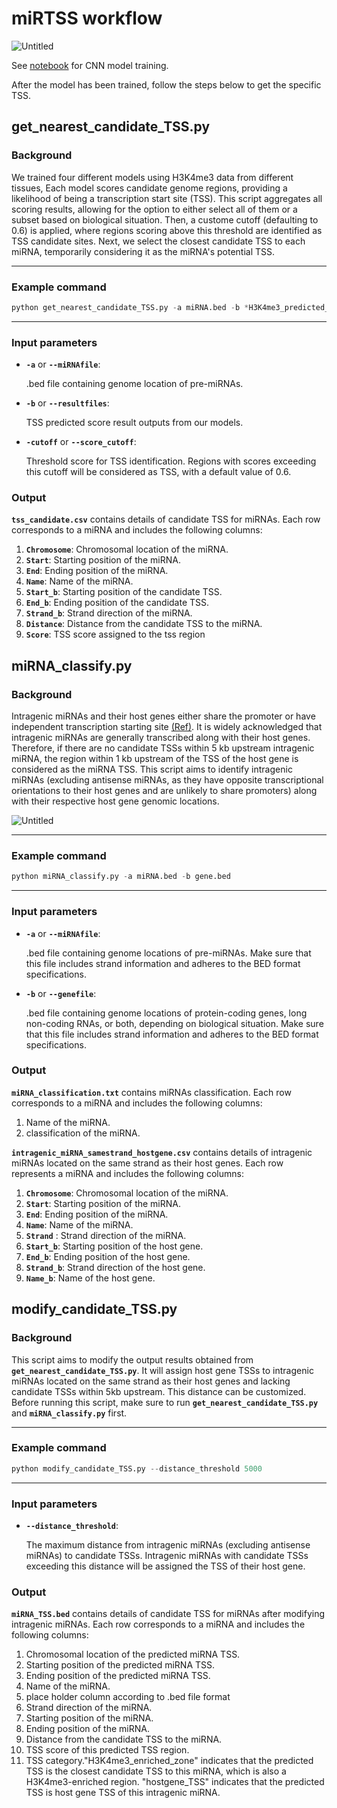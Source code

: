 # miRTSS workflow
![Untitled](https://github.com/tzhu-bio/microRice/blob/main/png/miRTSS.png)

See [notebook](https://nbviewer.org/github/tzhu-bio/microRice/blob/main/miRTSS/miRTSS_training.ipynb) for CNN model training.

After the model has been trained, follow the steps below to get the specific TSS.

## get_nearest_candidate_TSS.py

### Background

We trained four different models using H3K4me3 data from different tissues, Each model scores candidate genome regions, providing a likelihood of being a transcription start site (TSS). This script aggregates all scoring results, allowing for the option to either select all of them or a subset based on biological situation. Then, a custome cutoff (defaulting to 0.6) is applied, where regions scoring above this threshold are identified as TSS candidate sites. Next, we select the closest candidate TSS to each miRNA,  temporarily considering it as the miRNA's potential TSS. 

---

### Example command

```python
python get_nearest_candidate_TSS.py -a miRNA.bed -b *H3K4me3_predicted_score_predict_miRNA* -cutoff 0.6
```

---

### Input parameters

- **`-a`** or **`--miRNAfile`**:
    
     .bed file containing genome location of pre-miRNAs.
    
- **`-b`** or **`--resultfiles`**:
    
    TSS predicted score result outputs from our models. 
    
- **`-cutoff`** or **`--score_cutoff`**:
    
    Threshold score for TSS identification. Regions with scores exceeding this cutoff will be considered as TSS, with a default value of 0.6.
    

### Output

**`tss_candidate.csv`** contains details of candidate TSS for miRNAs. Each row corresponds to a miRNA and includes the following columns:

1. **`Chromosome`**: Chromosomal location of the miRNA.
2. **`Start`**: Starting position of the miRNA.
3. **`End`**: Ending position of the miRNA.
4. **`Name`**: Name of the miRNA.
5. **`Start_b`**: Starting position of the candidate TSS.
6. **`End_b`**: Ending position of the candidate TSS.
7. **`Strand_b`**: Strand direction of the miRNA.
8. **`Distance`**: Distance from the candidate TSS to the miRNA.
9. **`Score`**: TSS score assigned to the tss region

## miRNA_classify.py

### Background

Intragenic miRNAs and their host genes either share the promoter or have independent transcription starting site [(Ref)](https://pubmed.ncbi.nlm.nih.gov/30785618/). It is widely acknowledged that intragenic miRNAs are generally transcribed along with their host genes. Therefore, if there are no candidate TSSs within 5 kb upstream intragenic miRNA, the region within 1 kb upstream of the TSS of the host gene is considered as the miRNA TSS. This script aims to identify intragenic miRNAs (excluding antisense miRNAs, as they have opposite transcriptional orientations to their host genes and are unlikely to share promoters) along with their respective host gene genomic locations.

![Untitled](https://github.com/tzhu-bio/microRice/blob/main/png/1.png)

---

### Example command

```python
python miRNA_classify.py -a miRNA.bed -b gene.bed
```

---

### Input parameters

- **`-a`** or **`--miRNAfile`**:
    
     .bed file containing genome locations of pre-miRNAs. Make sure that this file includes strand information and adheres to the BED format specifications.
    
- **`-b`** or  **`--genefile`**:
    
    .bed file containing genome locations of protein-coding genes, long non-coding RNAs, or both, depending on biological situation. Make sure that this file includes strand information and adheres to the BED format specifications. 
    

### Output

**`miRNA_classification.txt`**  contains miRNAs classification. Each row corresponds to a miRNA and includes the following columns:

1. Name of the miRNA.
2. classification of the miRNA.

**`intragenic_miRNA_samestrand_hostgene.csv`** contains details of intragenic miRNAs located on the same strand as their host genes. Each row represents a miRNA and includes the following columns:

1. **`Chromosome`**: Chromosomal location of the miRNA.
2. **`Start`**: Starting position of the miRNA.
3. **`End`**: Ending position of the miRNA.
4. **`Name`**: Name of the miRNA.
5. **`Strand`** : Strand direction of the miRNA.
6. **`Start_b`**: Starting position of the host gene.
7. **`End_b`**: Ending position of the host gene.
8. **`Strand_b`**: Strand direction of the host gene.
9. **`Name_b`**: Name of the host gene.

## modify_candidate_TSS.py

### Background

This script aims to modify the output results obtained from **`get_nearest_candidate_TSS.py`**. It will assign host gene TSSs to intragenic miRNAs located on the same strand as their host genes and lacking candidate TSSs within 5kb upstream.  This distance can be customized.  Before running this script, make sure to run **`get_nearest_candidate_TSS.py`** and **`miRNA_classify.py`** first.

---

### Example command

```python
python modify_candidate_TSS.py --distance_threshold 5000
```

---

### Input parameters

- **`--distance_threshold`**:
    
    The maximum distance from intragenic miRNAs (excluding antisense miRNAs) to candidate TSSs. Intragenic miRNAs with candidate TSSs exceeding this distance will be assigned the TSS of their host gene.
    

### Output

**`miRNA_TSS.bed`** contains details of candidate TSS for miRNAs after modifying intragenic miRNAs. Each row corresponds to a miRNA and includes the following columns:

1. Chromosomal location of the predicted miRNA TSS. 
2. Starting position of the predicted miRNA TSS. 
3. Ending position of the predicted miRNA TSS. 
4. Name of the miRNA.
5. place holder column according to .bed file format
6. Strand direction of the miRNA. 
7. Starting position of the miRNA.
8. Ending position of the miRNA.
9. Distance from the candidate TSS to the miRNA.
10. TSS score of this predicted TSS region. 
11. TSS category."H3K4me3_enriched_zone" indicates that the predicted TSS is the closest candidate TSS to this miRNA, which is also a H3K4me3-enriched region. "hostgene_TSS" indicates that the predicted TSS is host gene TSS of this intragenic miRNA.
